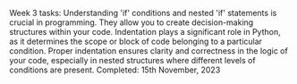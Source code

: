 Week 3 tasks: 
Understanding 'if' conditions and nested 'if' statements is crucial in programming. They allow you to create decision-making structures within your code. 
Indentation plays a significant role in Python, as it determines the scope or block of code belonging to a particular condition. Proper indentation ensures 
clarity and correctness in the logic of your code, especially in nested structures where different levels of conditions are present. 
Completed: 15th November, 2023

